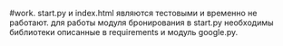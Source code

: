 #work.
start.py и index.html являются тестовыми и временно не работают.
для работы модуля бронирования в start.py необходимы библиотеки описанные в requirements и модуль google.py.
